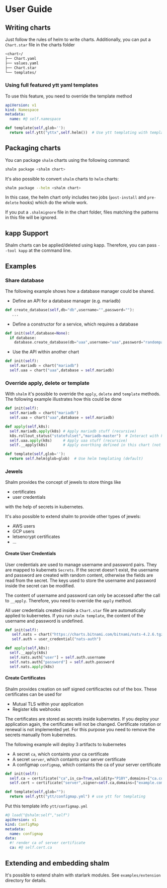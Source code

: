 # User Guide

## Writing charts

Just follow the rules of helm to write charts. Additionally, you can put a `Chart.star` file in the charts folder

```bash
<chart>/
├── Chart.yaml
├── values.yaml
├── Chart.star
└── templates/
```


### Using full featured ytt yaml templates

To use this feature, you need to override the template method

```yaml
apiVersion: v1
kind: Namespace
metadata:
  name: #@ self.namespace
```

```python
def template(self,glob=''):
  return self.ytt("yttx",self.helm())  # Use ytt templating with templates in directory 'yttx' feeding in output from another helm template
```

## Packaging charts

You can package `shalm` charts using the following command:

```bash
shalm package <shalm chart>
```

It's also possible to convert `shalm` charts to `helm` charts:

```bash
shalm package --helm <shalm chart>
```

In this case, the helm chart only includes two jobs (`post-install` and `pre-delete` hooks) which do the whole work.

If you put a `.shalmignore` file in the chart folder, files matching the patterns in this file will be ignored.

## kapp Support

Shalm charts can be applied/deleted using kapp. Therefore, you can pass `--tool kapp` at the command line.

## Examples

### Share database

The following example shows how a database manager could be shared.

* Define an API for a database manager (e.g. mariadb)

```python
def create_database(self,db="db",username="",password=""):
   ...
```

* Define a constructor for a service, which requires a database

```python
def init(self,database=None):
  if database:
    database.create_database(db="uaa",username="uaa",password="randompass")
```

* Use the API within another chart

```python
def init(self):
  self.mariadb = chart("mariadb")
  self.uaa = chart("uaa",database = self.mariadb)
```

### Override apply, delete or template

With `shalm` it's possible to override the `apply`, `delete` and `template` methods. The following example illustrates how this could be done

```python
def init(self):
  self.mariadb = chart("mariadb")
  self.uaa = chart("uaa",database = self.mariadb)

def apply(self,k8s):
  self.mariadb.apply(k8s) # Apply mariadb stuff (recursive)
  k8s.rollout_status("statefulset","mariadb-master")  # Interact with kubernetes
  self.uaa.apply(k8s)     # Apply uaa stuff (recursive)
  self.__apply(k8s)       # Apply everthing defined in this chart (not recursive)

def template(self,glob=''):
  return self.helm(glob=glob)  # Use helm templating (default)
```

### Jewels

Shalm provides the concept of jewels to store things like

* certificates
* user credentials

with the help of secrets in kubernetes.

It's also possible to extend shalm to provide other types of jewels:

* AWS users
* GCP users
* letsencrypt certificates
* ...

#### Create User Credentials

User credentials are used to manage username and password pairs. They are mapped to kubernets `Secrets`.
If the secret doesn't exist, the username and password are created with random content, otherwise the fields are
read from the secret. The keys used to store the username and password inside the secret can be modified.

The content of username and password can only be accessed after the call to `__apply`.
Therefore, you need to override the `apply` method.

All user credentials created inside a `Chart.star` file are automatically applied to kubernetes.
If you run `shalm template`, the content of the username and password is undefined.

```python
def init(self):
   self.nats = chart("https://charts.bitnami.com/bitnami/nats-4.2.6.tgz")
   self.auth = user_credential("nats-auth")

def apply(self,k8s):
  self.__apply(k8s)
  self.nats.auth["user"] = self.auth.username
  self.nats.auth["password"] = self.auth.password
  self.nats.apply(k8s)
```

#### Create Certificates

Shalm provides creation on self signed certificactes out of the box. These certificates can be used for
* Mutual TLS within your application
* Register k8s webhooks

The certificates are stored as secrets inside kubernetes. If you deploy your application again, the certificates will not be changed. Certificate rotation or renewal is not implemented yet. For this purpose you need to remove the secrets manually from kubernetes.

The following example will deploy 3 artifacts to kubernetes

* A secret `ca`, which containts your ca certificate
* A secret `server`, which containts your server certificate
* A configmap `configmap`, which containts the ca of your server certificate

```python
def init(self):
  self.ca = certificate("ca",is_ca=True,validity="P10Y",domains=["ca.com"]) # Create CA
  self.cert = certificate("server",signer=self.ca,domains=["example.com"],validity="P1Y")

def template(self,glob=""):
  return self.ytt("ytt/configmap.yml") # use ytt for templating
```

Put this template info `ytt/configmap.yml`

```yaml
#@ load("@shalm:self","self")
apiVersion: v1
kind: ConfigMap
metadata:
  name: configmap
data:
  #! render ca of server certificate
  ca: #@ self.cert.ca
```


## Extending and embedding shalm

It's possible to extend shalm with starlark modules. See `examples/extension` directory for details.
